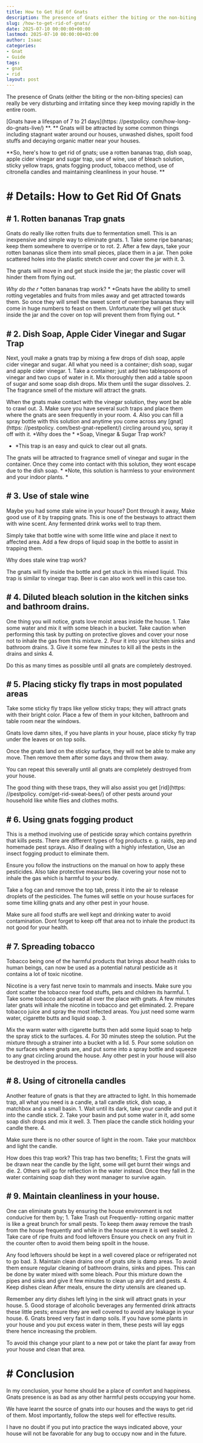 ```yaml
---
title: How to Get Rid Of Gnats
description: The presence of Gnats either the biting or the non-biting species can really be very disturbing and irritating since they keep moving rapidly in the entire...
slug: /how-to-get-rid-of-gnats/
date: 2025-07-10 00:00:00+00:00
lastmod: 2025-07-10 00:00:00+03:00
author: Isaac
categories:
- Gnat
- Guide
tags:
- gnat
- rid
layout: post
---
```


The presence of Gnats (either the biting or the non-biting species) can really be very disturbing and irritating since they keep moving rapidly in the entire room.

[Gnats have a lifespan of 7 to 21 days](https: //pestpolicy. com/how-long-do-gnats-live/) **. ** Gnats will be attracted by some common things including stagnant water around our houses, unwashed dishes, spoilt food stuffs and decaying organic matter near your houses.

**So, here's how to get rid of gnats; use a rotten bananas trap, dish soap, apple cider vinegar and sugar trap, use of wine, use of bleach solution, sticky yellow traps, gnats fogging product, tobacco method, use of citronella candles and maintaining cleanliness in your house. **

# # Details: How to Get Rid Of Gnats

## # 1. Rotten bananas Trap gnats

Gnats do really like rotten fruits due to fermentation smell. This is an inexpensive and simple way to eliminate gnats. 1. Take some ripe bananas; keep them somewhere to overripe or to rot. 2. After a few days, take your rotten bananas slice them into small pieces, place them in a jar. Then poke scattered holes into the plastic stretch cover and cover the jar with it. 3.

The gnats will move in and get stuck inside the jar; the plastic cover will hinder them from flying out.

*Why do the r* *otten bananas trap work? * *Gnats have the ability to smell rotting vegetables and fruits from miles away and get attracted towards them. So once they will smell the sweet scent of overripe bananas they will come in huge numbers to feast on them. Unfortunate they will get stuck inside the jar and the cover on top will prevent them from flying out. *

## # 2. Dish Soap, Apple Cider Vinegar and Sugar Trap

Next, youll make a gnats trap by mixing a few drops of dish soap, apple cider vinegar and sugar. All what you need is a container; dish soap, sugar and apple cider vinegar. 1. Take a container; just add two tablespoons of vinegar and two cups of water in it. Mix thoroughly then add a table spoon of sugar and some soap dish drops. Mix them until the sugar dissolves. 2. The fragrance smell of the mixture will attract the gnats.

When the gnats make contact with the vinegar solution, they wont be able to crawl out. 3. Make sure you have several such traps and place them where the gnats are seen frequently in your room. 4. Also you can fill a spray bottle with this solution and anytime you come across any [gnat](https: //pestpolicy. com/best-gnat-repellent/) circling around you, spray it off with it. *Why does the * *Soap, Vinegar & Sugar Trap work?

* *This trap is an easy and quick to clear out all gnats.

The gnats will be attracted to fragrance smell of vinegar and sugar in the container. Once they come into contact with this solution, they wont escape due to the dish soap. * *Note, this solution is harmless to your environment and your indoor plants. *

## # 3. Use of stale wine

Maybe you had some stale wine in your house? Dont through it away, Make good use of it by trapping gnats. This is one of the bestways to attract them with wine scent. Any fermented drink works well to trap them.

Simply take that bottle wine with some little wine and place it next to affected area. Add a few drops of liquid soap in the bottle to assist in trapping them.

Why does stale wine trap work?

The gnats will fly inside the bottle and get stuck in this mixed liquid. This trap is similar to vinegar trap. Beer is can also work well in this case too.

## # 4. Diluted bleach solution in the kitchen sinks and bathroom drains.

One thing you will notice, gnats love moist areas inside the house. 1. Take some water and mix it with some bleach in a bucket. Take caution when performing this task by putting on protective gloves and cover your nose not to inhale the gas from this mixture. 2. Pour it into your kitchen sinks and bathroom drains. 3. Give it some few minutes to kill all the pests in the drains and sinks 4.

Do this as many times as possible until all gnats are completely destroyed.

## # 5. Placing sticky fly traps in most populated areas

Take some sticky fly traps like yellow sticky traps; they will attract gnats with their bright color. Place a few of them in your kitchen, bathroom and table room near the windows.

Gnats love damn sites, if you have plants in your house, place sticky fly trap under the leaves or on top soils.

Once the gnats land on the sticky surface, they will not be able to make any move. Then remove them after some days and throw them away.

You can repeat this severally until all gnats are completely destroyed from your house.

The good thing with these traps, they will also assist you get [rid](https: //pestpolicy. com/get-rid-sweat-bees/) of other pests around your household like white flies and clothes moths.

## # 6. Using gnats fogging product

This is a method involving use of pesticide spray which contains pyrethrin that kills pests. There are different types of fog products e. g. raids, zep and homemade pest sprays. Also if dealing with a highly infestation, Use an insect fogging product to eliminate them.

Ensure you follow the instructions on the manual on how to apply these pesticides. Also take protective measures like covering your nose not to inhale the gas which is harmful to your body.

Take a fog can and remove the top tab, press it into the air to release droplets of the pesticides. The fumes will settle on your house surfaces for some time killing gnats and any other pest in your house.

Make sure all food stuffs are well kept and drinking water to avoid contamination. Dont forget to keep off that area not to inhale the product its not good for your health.

## # 7. Spreading tobacco

Tobacco being one of the harmful products that brings about health risks to human beings, can now be used as a potential natural pesticide as it contains a lot of toxic nicotine.

Nicotine is a very fast nerve toxin to mammals and insects. Make sure you dont scatter the tobacco near food stuffs, pets and children its harmful. 1. Take some tobacco and spread all over the place with gnats. A few minutes later gnats will inhale the nicotine in tobacco and get eliminated. 2. Prepare tobacco juice and spray the most infected areas. You just need some warm water, cigarette butts and liquid soap. 3.

Mix the warm water with cigarette butts then add some liquid soap to help the spray stick to the surfaces. 4. For 30 minutes steep the solution. Put the mixture through a strainer into a bucket with a lid. 5. Pour some solution on the surfaces where gnats are, and put some into a spray bottle and squeeze to any gnat circling around the house. Any other pest in your house will also be destroyed in the process.

## # 8. Using of citronella candles

Another feature of gnats is that they are attracted to light. In this homemade trap, all what you need is a candle, a tall candle stick, dish soap, a matchbox and a small basin. 1. Wait until its dark, take your candle and put it into the candle stick. 2. Take your basin and put some water in it, add some soap dish drops and mix it well. 3. Then place the candle stick holding your candle there. 4.

Make sure there is no other source of light in the room. Take your matchbox and light the candle.

How does this trap work? This trap has two benefits; 1. First the gnats will be drawn near the candle by the light, some will get burnt their wings and die. 2. Others will go for reflection in the water instead. Once they fall in the water containing soap dish they wont manager to survive again.

## # 9. Maintain cleanliness in your house.

One can eliminate gnats by ensuring the house environment is not conducive for them by; 1. Take Trash out Frequently- rotting organic matter is like a great brunch for small pests. To keep them away remove the trash from the house frequently and while in the house ensure it is well sealed. 2. Take care of ripe fruits and food leftovers Ensure you check on any fruit in the counter often to avoid them being spoilt in the house.

Any food leftovers should be kept in a well covered place or refrigerated not to go bad. 3. Maintain clean drains one of gnats site is damp areas. To avoid them ensure regular cleaning of bathroom drains, sinks and pipes. This can be done by water mixed with some bleach. Pour this mixture down the pipes and sinks and give it few minutes to clean up any dirt and pests. 4. Keep dishes clean After meals, ensure the dirty utensils are cleaned up.

Remember any dirty dishes left lying in the sink will attract gnats in your house. 5. Good storage of alcoholic beverages any fermented drink attracts these little pests; ensure they are well covered to avoid any leakage in your house. 6. Gnats breed very fast in damp soils. If you have some plants in your house and you put excess water in them, these pests will lay eggs there hence increasing the problem.

To avoid this change your plant to a new pot or take the plant far away from your house and clean that area.

# # Conclusion

In my conclusion, your home should be a place of comfort and happiness. Gnats presence is as bad as any other harmful pests occupying your home.

We have learnt the source of gnats into our houses and the ways to get rid of them. Most importantly, follow the steps well for effective results.

I have no doubt if you put into practice the ways indicated above, your house will not be favorable for any bug to occupy now and in the future.
